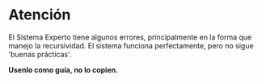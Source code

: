 # Atención

El Sistema Experto tiene algunos errores, principalmente en la forma que manejo la recursividad. El sistema funciona perfectamente, pero no sigue 'buenas prácticas'.

**Usenlo como guía, no lo copien.**